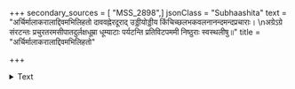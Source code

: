 +++
secondary_sources = [ "MSS_2898",]
jsonClass = "Subhaashita"
text = "अर्चिर्मालाकरालाद्दिवमभिलिहतो दाववह्नेरदूराद् उड्डीयोड्डीय किंचिच्छलभकवलनानन्दमन्दप्रचाराः।  \nअग्रेऽग्रे संरटन्तः प्रचुरतरमसीपातदुर्लक्षधूम्रा धूम्याटाः पर्यटन्ति प्रतिविटपममी निष्ठुराः स्वस्थलीषु॥"
title = "अर्चिर्मालाकरालाद्दिवमभिलिहतो"

+++

<details><summary>Text</summary>

अर्चिर्मालाकरालाद्दिवमभिलिहतो दाववह्नेरदूराद् उड्डीयोड्डीय किंचिच्छलभकवलनानन्दमन्दप्रचाराः।  
अग्रेऽग्रे संरटन्तः प्रचुरतरमसीपातदुर्लक्षधूम्रा धूम्याटाः पर्यटन्ति प्रतिविटपममी निष्ठुराः स्वस्थलीषु॥
</details>
